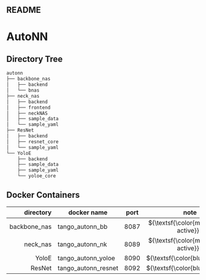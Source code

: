 README
---

# AutoNN 
## Directory Tree

```bash
autonn
├── backbone_nas
│   ├── backend
│   └── bnas
├── neck_nas
│   ├── backend
│   ├── frontend
│   ├── neckNAS
│   ├── sample_data
│   └── sample_yaml
├── ResNet
│   ├── backend
│   ├── resnet_core
│   └── sample_yaml
└── YoloE
    ├── backend
    ├── sample_data
    ├── sample_yaml
    └── yoloe_core
```

## Docker Containers
|directory|docker name|port|note|
|--:|--|--|:--:|
|backbone_nas|tango_autonn_bb|8087|${\textsf{\color{magenta}not active}}$|
|neck_nas|tango_autonn_nk|8089|${\textsf{\color{magenta}not active}}$|
|YoloE|tango_autonn_yoloe|8090|${\textsf{\color{blue}active}}$|
|ResNet|tango_autonn_resnet|8092|${\textsf{\color{blue}active}}$|
